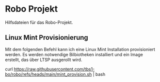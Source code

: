 # Robo Projekt

Hilfsdateien für das Robo-Projekt.

## Linux Mint Provisionierung

Mit dem folgenden Befehl kann ich eine Linux Mint Installation provisioniert
werden. Es werden notwendige Bilbiotheken installiert und ein Image erstellt,
das über LTSP ausgerollt wird.

  curl https://raw.githubusercontent.com/tbs1-bo/robo/refs/heads/main/mint_provision.sh | bash